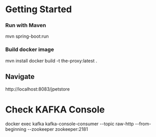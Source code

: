 # Getting Started

### Run with Maven

mvn spring-boot:run

### Build docker image
mvn install
docker build -t the-proxy:latest .


## Navigate
http://localhost:8083/jpetstore

# Check KAFKA Console
docker exec kafka kafka-console-consumer --topic raw-http --from-beginning --zookeeper zookeeper:2181